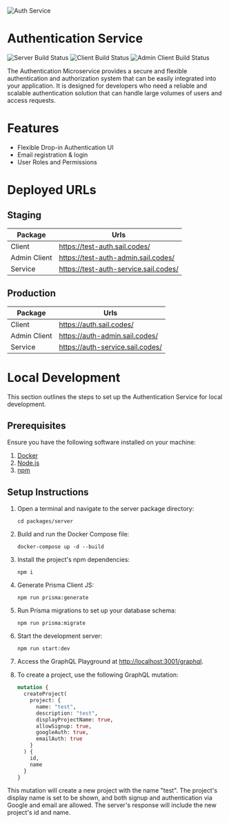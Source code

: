 ![Auth Service](https://user-images.githubusercontent.com/5147346/223544775-4fa42e90-e779-4181-bd57-f6360861df2b.jpeg)

# Authentication Service

![Server Build Status](https://github.com/hicsail/authentication-service/actions/workflows/server.yml/badge.svg)
![Client Build Status](https://github.com/hicsail/authentication-service/actions/workflows/client.yml/badge.svg)
![Admin Client Build Status](https://github.com/hicsail/authentication-service/actions/workflows/admin-client.yml/badge.svg)

The Authentication Microservice provides a secure and flexible authentication and authorization system that can be easily integrated into your application. It is designed for developers who need a reliable and scalable authentication solution that can handle large volumes of users and access requests.

# Features

- Flexible Drop-in Authentication UI
- Email registration & login
- User Roles and Permissions

# Deployed URLs

## Staging

| Package      | Urls                                  |
|--------------|---------------------------------------|
| Client       | https://test-auth.sail.codes/         |
| Admin Client | https://test-auth-admin.sail.codes/   |
| Service      | https://test-auth-service.sail.codes/ |

## Production

| Package      | Urls                              |
|--------------|-----------------------------------|
| Client       | https://auth.sail.codes/          |
| Admin Client | https://auth-admin.sail.codes/    |
| Service      | https://auth-service.sail.codes/  |


# Local Development

This section outlines the steps to set up the Authentication Service for local development.

## Prerequisites

Ensure you have the following software installed on your machine:

1. [Docker](https://docs.docker.com/get-docker/)
2. [Node.js](https://nodejs.org/en/download/)
3. [npm](https://www.npmjs.com/get-npm)

## Setup Instructions

1. Open a terminal and navigate to the server package directory:

    ```
    cd packages/server
    ```

2. Build and run the Docker Compose file:

    ```
    docker-compose up -d --build
    ```

3. Install the project's npm dependencies:

    ```
    npm i
    ```

4. Generate Prisma Client JS:

    ```
    npm run prisma:generate
    ```

5. Run Prisma migrations to set up your database schema:

    ```
    npm run prisma:migrate
    ```

6. Start the development server:

    ```
    npm run start:dev
    ```

7. Access the GraphQL Playground at [http://localhost:3001/graphql](http://localhost:3001/graphql).

8. To create a project, use the following GraphQL mutation:

    ```graphql
    mutation {
      createProject(
        project: {
          name: "test",
          description: "test",
          displayProjectName: true,
          allowSignup: true,
          googleAuth: true,
          emailAuth: true
        }
      ) {
        id,
        name
      }
    }
    ```

This mutation will create a new project with the name "test". The project's display name is set to be shown, and both signup and authentication via Google and email are allowed. The server's response will include the new project's id and name.
